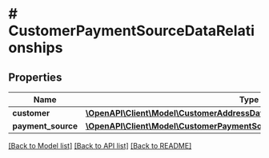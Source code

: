 # # CustomerPaymentSourceDataRelationships

## Properties

Name | Type | Description | Notes
------------ | ------------- | ------------- | -------------
**customer** | [**\OpenAPI\Client\Model\CustomerAddressDataRelationshipsCustomer**](CustomerAddressDataRelationshipsCustomer.md) |  | [optional]
**payment_source** | [**\OpenAPI\Client\Model\CustomerPaymentSourceDataRelationshipsPaymentSource**](CustomerPaymentSourceDataRelationshipsPaymentSource.md) |  | [optional]

[[Back to Model list]](../../README.md#models) [[Back to API list]](../../README.md#endpoints) [[Back to README]](../../README.md)
